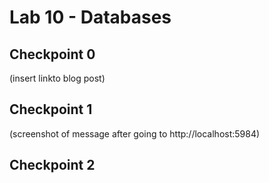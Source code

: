 # Lab 10 - Databases

## Checkpoint 0

(insert linkto blog post)

## Checkpoint 1

(screenshot of message after going to http://localhost:5984)

## Checkpoint 2
